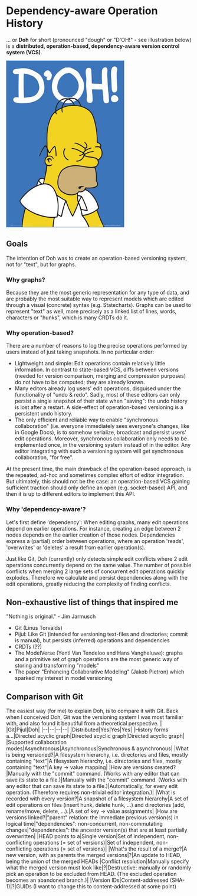 
# Dependency-aware Operation History
... or **Doh** for short (pronounced "dough" or "D'OH!" - see illustration below) is a **distributed, operation-based, dependency-aware version control system (VCS)**.

![D'oh!](homer.jpg)

## Goals
The intention of Doh was to create an operation-based versioning system, not for "text", but for graphs.

### Why graphs?
Because they are the most generic representation for any type of data, and are probably the most suitable way to represent models which are edited through a visual (concrete) syntax (e.g. Statecharts). Graphs can be used to represent "text" as well, more precisely as a linked list of lines, words, characters or "hunks", which is many CRDTs do it.

### Why operation-based?
There are a number of reasons to log the precise operations performed by users instead of just taking snapshots. In no particular order:
* Lightweight and simple: Edit operations contain relatively little information. In contrast to state-based VCS, diffs between versions (needed for version comparison, merging and compression purposes) do not have to be computed; they are already known.
* Many editors already log users' edit operations, disguised under the functionality of "undo & redo". Sadly, most of these editors can only persist a single snapshot of their state when "saving": the undo history is lost after a restart. A side-effect of operation-based versioning is a persistent undo history.
* The only efficient and reliable way to enable "synchronous collaboration" (i.e. everyone immediately sees everyone's changes, like in Google Docs), is to somehow serialize, broadcast and persist users' edit operations. Moreover, synchronous collaboration only needs to be implemented once, in the versioning system instead of in the editor. Any editor integrating with such a versioning system will get synchronous collaboration, "for free".

At the present time, the main drawback of the operation-based approach, is the repeated, ad-hoc and sometimes complex effort of editor integration. But ultimately, this should not be the case: an operation-based VCS gaining sufficient traction should only define an open (e.g. socket-based) API, and then it is up to different editors to implement this API.

### Why 'dependency-aware'?
Let's first define 'dependency': When editing graphs, many edit operations depend on earlier operations. For instance, creating an edge between 2 nodes depends on the earlier creation of those nodes. Dependencies express a (partial) order between operations, where an operation 'reads', 'overwrites' or 'deletes' a result from earlier operation(s).

Just like Git, Doh (currently) only detects simple edit conflicts where 2 edit operations concurrently depend on the same value. The number of possible conflicts when merging 2 large sets of concurrent edit operations quickly explodes. Therefore we calculate and persist dependencies along with the edit operations, greatly reducing the complexity of finding conflicts.

## Non-exhaustive list of things that inspired me
"Nothing is original." - Jim Jarmusch
* Git (Linus Torvalds)
* Pijul: Like Git (intended for versioning text-files and directories; commit is manual), but persists (inferred) operations and dependencies
* CRDTs (??)
* The ModelVerse (Yentl Van Tendeloo and Hans Vangheluwe): graphs and a primitive set of graph operations are the most generic way of storing and transforming "models"
* The paper "Enhancing Collaborative Modeling" (Jakob Pietron) which sparked my interest in model versioning

## Comparison with Git
The easiest way (for me) to explain Doh, is to compare it with Git. Back when I conceived Doh, Git was the versioning system I was most familiar with, and also found it beautiful from a theoretical perspective. 
| |Git|Pijul|Doh|
|--|--|--|--|
|Distributed|Yes|Yes|Yes|
|History forms a...|Directed acyclic graph|Directed acyclic graph|Directed acyclic graph|
|Supported collaboration modes|Asynchronous|Asynchronous|Synchronous & asynchronous|
|What is being versioned?|A filesystem hierarchy, i.e. directories and files, mostly containing "text"|A filesystem hierarchy, i.e. directories and files, mostly containing "text"|A key → value mapping|
|How are versions created?|Manually with the "commit" command. (Works with any editor that can save its state to a file.)|Manually with the "commit" command. (Works with any editor that can save its state to a file.)|Automatically, for every edit operation. (Therefore requires non-trivial editor integration.)|
|What is recorded with every version?|A snapshot of a filesystem hierarchy|A set of edit operations on files (insert hunk, delete hunk, ...) and directories (add, rename/move, delete, ...).|A set of key → value assignments|
|How are versions linked?|"parent" relation: the immediate previous version(s) in logical time|"dependencies": non-concurrent, non-commutating changes|"dependencies": the ancestor version(s) that are at least partially overwritten|
|HEAD points to a|Single version|Set of independent, non-conflicting operations (= set of versions)|Set of independent, non-conflicting operations (= set of versions)|
|What's the result of a merge?|A new version, with as parents the merged versions|?|An update to HEAD, being the union of the merged HEADs
|Conflict resolution|Manually specify what the merged version must look like|?|Destructive: manually or randomly pick an operation to be excluded from HEAD. (The excluded operation becomes an abandoned branch.)|
|Version IDs|Content-addressed (SHA-1)|?|GUIDs (I want to change this to content-addressed at some point)
